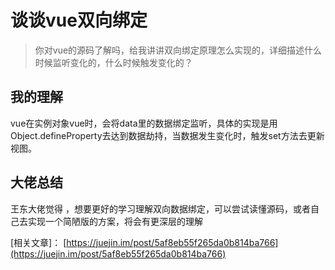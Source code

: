 # 谈谈vue双向绑定

> 你对vue的源码了解吗，给我讲讲双向绑定原理怎么实现的，详细描述什么时候监听变化的，什么时候触发变化的？

## 我的理解

vue在实例对象vue时，会将data里的数据绑定监听，具体的实现是用Object.defineProperty去达到数据劫持，当数据发生变化时，触发set方法去更新视图。

## 大佬总结

王东大佬觉得 ，想要更好的学习理解双向数据绑定，可以尝试读懂源码，或者自己去实现一个简陋版的方案，将会有更深层的理解

[相关文章]：
[https://juejin.im/post/5af8eb55f265da0b814ba766](https://juejin.im/post/5af8eb55f265da0b814ba766)